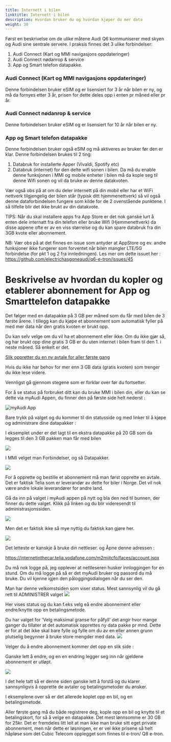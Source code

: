 ```yaml
---
title: Internett i bilen
linktitle: Internett i bilen
description: Hvordan bruker du og hvordan kjøper du mer data
weight: 30
---
```


Først en beskrivelse om de ulike måtene Audi Q6 kommuniserer med skyen og Audi sine sentrale servere. I praksis finnes det 3 ulike forbindelser:
1. Audi Connect (Kart og MMI navigasjons oppdateringer)
2. Audi Connect nødanrop & service
3. App og Smart telefon datapakke.

### Audi Connect (Kart og MMI navigasjons oppdateringer)
Denne forbindelsen bruker eSIM og er lisensiert for 3 år når bilen er ny, og må da fornyes etter 3 år, prisen for dette deles opp i enten pr måned eller pr år.

### Audi Connect nødanrop & service
Denne forbindelsen bruker eSIM og er lisensiert for 10 år når bilen er ny.

### App og Smart telefon datapakke
Denne forbindelsen bruker også eSIM og må aktiveres av bruker før den er klar. Denne forbindelsen brukes til 2 ting:
1. Databruk for installerte Apper (Vivaldi, Spotify etc)
2. Databruk (internet) for den delte wifi sonen i bilen. Da må du enable denne funksjonen i MMI og mobile enheter i bilen må da kople seg til denne Wifi sonen og vil da bruke av denne datakvoten.

Vær også obs på at om du deler internett på din mobil eller har et WiFi nettverk tilgjengelig der bilen står (typisk ditt hjemmenettverk) så vil også denne dataforbindelsen fungere som kilde for de 2 ovenstående punktene. I så tilfelle blir det ikke brukt av din datakvote.

TIPS: Når du skal installere apps fra App Store er det nok ganske lurt å enten dele internatt fra din telefon eller bruke Wifi (Hjemmenettverk) da disse appene ofte er av en viss størrelse og du kan spare databruk fra din 3GB kvote eller abonnement.

NB: Vær obs på at det finnes en issue som antyder at AppStore og ev. andre funksjoner ikke fungerer som forventet når bilen mangler LTE/5G forbindelse (for pkt 1 og 2 fra innledningen). Les mer om dette issuet her : https://github.com/electrichasgoneaudi/q6-e-tron/issues/45


# Beskrivelse av hvordan du kopler og etablerer abonnement for App og Smarttelefon datapakke

Det følger med en datapakke på 3 GB per måned som du får med bilen de 3 første årene. I tillegg kan du kjøpe et abonnement som automatisk fyller på med mer data når den gratis kvoten er brukt opp.

Du kan selv velge om du vil ha et abonnement eller ikke. Om du ikke gjør så, og har brukt opp dine gratis 3 GB er du uten internet i bilen fram til den 1. i neste måned. Så enkelt er det.



[Slik oppretter du en ny avtale for aller første gang](create-new)

Hvis du ikke har behov for mer enn 3 GB data (gratis kvoten) som trenger du ikke lese videre.

Vennligst gå gjennom stegene som er forklar over før du fortsetter.

For å se status på forbruket ditt kan du bruke MMI i bilen din, eller du kan se dette via myAudi Appen, du finner den på første side helt nederst :

![myAudi App](myaudi-app-1.png)

Bare trykk på valget og du kommer til din statusside og med linker til å kjøpe og administrare dine datapakker :

I eksemplet under er det lagt til en ekstra datapakke på 20 GB som da legges til den 3 GB pakken man får med bilen

![](image.png)


I MMI velget man Forbindelser, og så Datapakker.

![](image-1.png)

For å opprette og bestille et abonnement må man først opprette en avtale. Det er faktisk Telia som er leverandør av dette for biler i Norge. Det vil nok være andre lokale leverandører for andre land.

Gå da inn på valget i myAudi appen på nytt og bla den ned til bunnen, der finner du dette valget. Klikk på linken og du blir videresendt til administrasjonssiden.

![](image-2.png)

Men det er faktisk ikke så mye nyttig du faktisk kan gjøre her.

![](image-3.png)

Det letteste er kanskje å bruke din nettleser. og Åpne denne adressen :

https://internetinthecar.telia.vodafone.com/m2miitcfo/faces/account.jspx


Du må nok logge på, jeg opplever at nettleseren husker innloggingen for en stund. Om du må logge på så er det myAudi bruker og passord du må bruke. Du vil kjenne igjen den påloggingsdialogen når du ser den.

Man har denne velkomstsiden som viser status. Mest sannsynlig vil du gå rett til ADMINISTRER valget
![](image-4.png)


Her vises status og du kan f.eks velg eå endre abonnement eller endre/knytte opp en betalingsmetode.

Du har valget for 'Velg maksimal granse for påfyll' det angir hvor mange ganger du tillater at det automatisk opprettes ny data pakke pr mnd. Dette er for at det ikke skal bare fylle og fylle om du av en eller annen grunn plutselig begynner å bruke store mengder med data.
![](image-5.png)

Velger du å endre abonnement kommer det opp en slik side :

Ganske lett å endre, og en en endring legger seg inn når gjeldene abonnement er utløpt.

![](image-6.png)

I det hele tatt så er denne siden ganske lett å forstå og du klarer sannsynligvis å opprette de avtaler og betalingsmetoder du ønsker.

I eksemplene over så er det allerede koplet opp en bil, og en  betalingsmetode.

Aller første gang må du både registrere deg, kople opp en bil og knytte til et betalingskort, for så å velge en datapakke. Det mest lønnsomme er 30 GB for 25kr. Det er fremdeles litt leit at man ikke man bruke sitt eget private abonnement, men når dette er løsningen, er er vel ikke prisene så helt håpløse som det Cubic Telecom opplegget som finnes til e-tron/ Q8 e-tron.
